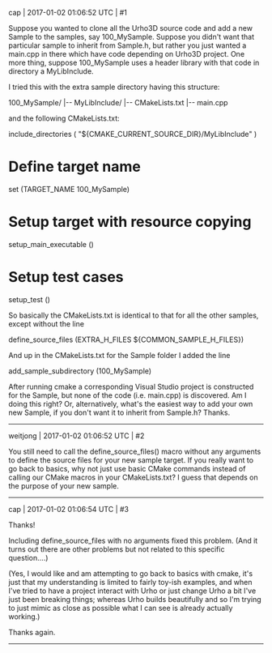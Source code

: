 cap | 2017-01-02 01:06:52 UTC | #1

Suppose you wanted to clone all the Urho3D source code and add a new Sample to the samples, say 100_MySample. Suppose you didn't want that particular sample to inherit from Sample.h, but rather you just wanted a main.cpp in there which have code depending on Urho3D project. One more thing, suppose 100_MySample uses a header library with that code in directory a MyLibInclude.

I tried this with the extra sample directory having this structure:

100_MySample/
|-- MyLibInclude/
|-- CMakeLists.txt
|-- main.cpp

and the following CMakeLists.txt:

  include_directories (
  	  "${CMAKE_CURRENT_SOURCE_DIR}/MyLibInclude"
  )

  # Define target name
  set (TARGET_NAME 100_MySample)

  # Setup target with resource copying
  setup_main_executable ()

  # Setup test cases
  setup_test ()

So basically the CMakeLists.txt is identical to that for all the other samples, except without the line

  define_source_files (EXTRA_H_FILES ${COMMON_SAMPLE_H_FILES})

And up in the CMakeLists.txt for the Sample folder I added the line

  add_sample_subdirectory (100_MySample)

After running cmake a corresponding Visual Studio project is constructed for the Sample, but none of the code (i.e. main.cpp) is discovered. Am I doing this right? Or, alternatively, what's the easiest way to add your own new Sample, if you don't want it to inherit from Sample.h? Thanks.

-------------------------

weitjong | 2017-01-02 01:06:52 UTC | #2

You still need to call the define_source_files() macro without any arguments to define the source files for your new sample target. If you really want to go back to basics, why not just use basic CMake commands instead of calling our CMake macros in your CMakeLists.txt? I guess that depends on the purpose of your new sample.

-------------------------

cap | 2017-01-02 01:06:54 UTC | #3

Thanks!

Including define_source_files with no arguments fixed this problem. (And it turns out there are other problems but not related to this specific question....)

(Yes, I would like and am attempting to go back to basics with cmake, it's just that my understanding is limited to fairly toy-ish examples, and when I've tried to have a project interact with Urho or just change Urho a bit I've just been breaking things; whereas Urho builds beautifully and so I'm trying to just mimic as close as possible what I can see is already actually working.)

Thanks again.

-------------------------


